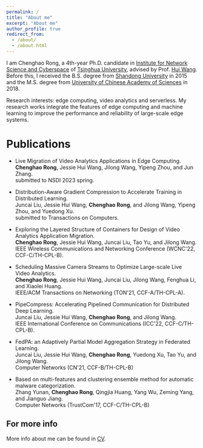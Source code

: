 ```yaml
---
permalink: /
title: "About me"
excerpt: "About me"
author_profile: true
redirect_from: 
  - /about/
  - /about.html
---
```



I am Chenghao Rong, a 4th-year Ph.D. candidate in [Institute for Network Science and Cyberspace](https://www.insc.tsinghua.edu.cn) of [Tsinghua University](https://www.tsinghua.edu.cn), advised by Prof. [Hui Wang](https://jessiehuiwang.github.io/). Before this, I received the B.S. degree from [Shandong University](https://www.sdu.edu.cn) in 2015 and the M.S. degree from [University of Chinese Academy of Sciences](https://www.ucas.ac.cn) in 2018. 

Research interests: edge computing, video analytics and serverless. My research works integrate the features of edge computing and machine learning to improve the performance and reliability of large-scale edge systems. 


Publications
======

  * Live Migration of Video Analytics Applications in Edge Computing. <br />
  **Chenghao Rong**, Jessie Hui Wang, Jilong Wang, Yipeng Zhou, and Jun Zhang.
  <br /> submitted to NSDI 2023 spring.

  * Distribution-Aware Gradient Compression to Accelerate Training in Distributed Learning.
   <br /> Juncai Liu, Jessie Hui Wang, **Chenghao Rong**, and Jilong Wang, Yipeng Zhou, and Yuedong Xu.  <br /> submitted to Transactions on Computers. 

  * Exploring the Layered Structure of Containers for Design of Video Analytics Application Migration. 	<br /> **Chenghao Rong**, Jessie Hui Wang, Juncai Liu, Tao Yu, and Jilong Wang. <br /> IEEE Wireless Communications and Networking Conference (WCNC'22, CCF-C/TH-CPL-B).
  
  * Scheduling Massive Camera Streams to Optimize Large-scale Live Video Analytics. 
  <br /> **Chenghao Rong**, Jessie Hui Wang, Juncai Liu, Jilong Wang, Fenghua Li, and Xiaolei Huang.  <br /> IEEE/ACM Transactions on Networking (TON'21, CCF-A/TH-CPL-A). 

  * PipeCompress: Accelerating Pipelined Communication for Distributed Deep Learning. 
  <br /> Juncai Liu, Jessie Hui Wang, **Chenghao Rong**, and Jilong Wang. 
  <br /> IEEE International Conference on Communications (ICC'22, CCF-C/TH-CPL-B).

  * FedPA: an Adaptively Partial Model Aggregation Strategy in Federated Learning. 
  <br />  Juncai Liu, Jessie Hui Wang, **Chenghao Rong**, Yuedong Xu, Tao Yu, and Jilong Wang.
  <br />  Computer Networks (CN'21, CCF-B/TH-CPL-B)

  * Based on multi-features and clustering ensemble method for automatic malware categorization.
  <br />  Zhang Yunan, **Chenghao Rong**, Qingjia Huang, Yang Wu, Zeming Yang, and Jianguo Jiang.
  <br />  Computer Networks (TrustCom'17, CCF-C/TH-CPL-B)




For more info
------
More info about me can be found in [CV](https://lolo-pop.github.io/cv/).
